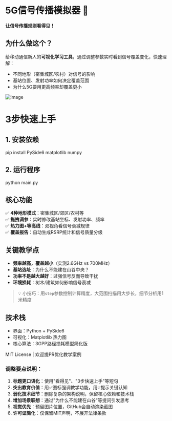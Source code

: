 # 5G信号传播模拟器 📡  
**让信号传播规则看得见！**  

## 为什么做这个？  
给移动通信新人的**可视化学习工具**，通过调整参数实时看到信号覆盖变化，快速理解：  
- 不同地形（密集城区/农村）对信号的影响  
- 基站位置、发射功率如何决定覆盖范围  
- 为什么5G要用更高频率却覆盖更小  

![image](https://github.com/user-attachments/assets/6e4554e5-bfbb-40c3-be5e-26a8b285116a)

# 3步快速上手  
## 1. 安装依赖  
pip install PySide6 matplotlib numpy  

## 2. 运行程序  
python main.py


## 核心功能  
✅ **4种地形模式**：密集城区/郊区/农村等  
✅ **拖拽调参**：实时修改基站坐标、发射功率、频率  
✅ **热力图+等高线**：双视角看信号衰减规律  
✅ **覆盖报告**：自动生成RSRP统计和信号质量分级  

## 关键教学点  
- **频率越高，覆盖越小**（实测2.6GHz vs 700MHz）  
- **基站选址**：为什么不能建在山谷中央？  
- **功率不是越大越好**：过强信号反而导致干扰  
- **环境损耗**：树木/建筑如何影响信号衰减  

> 💡 小技巧：用`step`参数控制计算精度，大范围扫描用大步长，细节分析用1米精度  

## 技术栈  
- 界面：Python + PySide6  
- 可视化：Matplotlib 热力图  
- 核心算法：3GPP路径损耗模型简化版  

MIT License | 欢迎提PR优化教学案例  


### 调整要点说明：
1. **标题更口语化**：使用"看得见"、"3步快速上手"等短句
2. **突出教育价值**：用✅图标强调教学功能，用💡提示关键认知
3. **弱化技术细节**：删除复杂的架构说明，保留核心依赖和技术栈
4. **增加场景联想**：通过"为什么不能建在山谷"等提问引发思考
5. **视觉优先**：预留图片位置，GitHub会自动渲染截图
6. **许可证简化**：仅保留MIT声明，不展开法律条款
